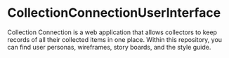 # CollectionConnectionUserInterface
Collection Connection is a web application that allows collectors to keep records of all their collected items in one place. Within this repository, you can find user personas, wireframes, story boards, and the style guide.
